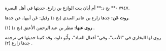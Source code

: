 ٧٩٤٧ -** بخ د:** أم أبان بنت الوازع بن زارع. حديثها في أهل البصرة.

**روت عَن:** جدها زارع بن عامر العبدي (بخ د) وقيل: عَن أبيها، عن جدها.

**روى عنها:** مطر بن عبد الرحمن الأعنق (بخ د) (١) .

روى لها البخاري في "الأدب"، وفي" أفعال العباد"، وأَبُو داود، وقد كتبنا حديثها في ترجمة جدها زارع (٢) .